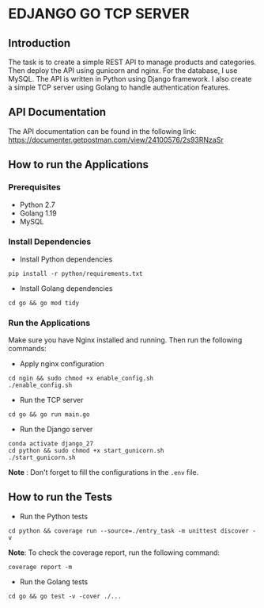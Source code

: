 # EDJANGO GO TCP SERVER

## Introduction
The task is to create a simple REST API to manage products and categories. Then deploy the API using gunicorn and nginx. For the database, I use MySQL. The API is written in Python using Django framework. I also create a simple TCP server using Golang to handle authentication features.

## API Documentation
The API documentation can be found in the following link: https://documenter.getpostman.com/view/24100576/2s93RNzaSr

## How to run the Applications

### Prerequisites
- Python 2.7
- Golang 1.19
- MySQL

### Install Dependencies
- Install Python dependencies
```
pip install -r python/requirements.txt
```

- Install Golang dependencies
```
cd go && go mod tidy
```

### Run the Applications
Make sure you have Nginx installed and running. Then run the following commands:
- Apply nginx configuration
```
cd ngin && sudo chmod +x enable_config.sh
./enable_config.sh
```

- Run the TCP server
```
cd go && go run main.go
```

- Run the Django server
```
conda activate django_27
cd python && sudo chmod +x start_gunicorn.sh
./start_gunicorn.sh
```
**Note** : Don't forget to fill the configurations in the `.env` file.

## How to run the Tests
- Run the Python tests
```
cd python && coverage run --source=./entry_task -m unittest discover -v
```
**Note**: To check the coverage report, run the following command:
```
coverage report -m
```

- Run the Golang tests
```
cd go && go test -v -cover ./...
```

